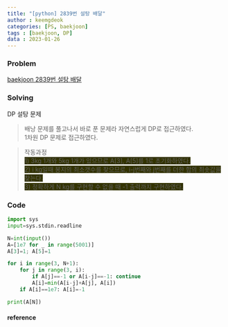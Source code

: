 ```yaml
---
title: "[python] 2839번 설탕 배달"
author : keemgdeok
categories: [PS, baekjoon]
tags : [baekjoon, DP]
data : 2023-01-26
---
```



### Problem
[baekjoon 2839번 설탕 배달](https://www.acmicpc.net/problem/2839)


### Solving
DP 설탕 문제
> 배낭 문제를 풀고나서 바로 푼 문제라 자연스럽게 DP로 접근하였다.  
> 1차원 DP 문제로 접근하였다.

> 작동과정  
> <span style="background-color:#333300"> 1\) 3kg 1개와 5kg 1개가 있으므로 A[3], A[5]를 1로 초기화하였다. </span>  
> <span style="background-color:#333300"> 2\) i kg일때 봉지의 최소갯수를 찾으므로, i-j번째와 j번째를 더한 합의 최솟값을 찾는다.  </span>  
> <span style="background-color:#333300"> 3\) 정확하게 N kg를 구현할 수 없을 때 -1 출력까지 구현하였다.</span>



### Code
```python
import sys
input=sys.stdin.readline

N=int(input())
A=[1e7 for _ in range(5001)]
A[3]=1; A[5]=1

for i in range(3, N+1):
    for j in range(3, i):
        if A[j]==-1 or A[i-j]==-1: continue
        A[i]=min(A[i-j]+A[j], A[i])
    if A[i]==1e7: A[i]=-1

print(A[N])
```


#### reference

